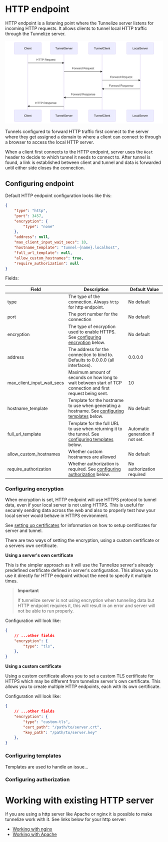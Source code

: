 # HTTP endpoint

HTTP endpoint is a listening point where the Tunnelize server listens for incoming HTTP requests. It allows clients to tunnel local HTTP traffic through the Tunnelize server. 

<img src="../../diagrams/httpendpoint.mermaid.svg" alt="Http tunnel explanation">

Tunnels configured to forward HTTP traffic first connect to the server where they get
assigned a domain to where a client can connect to through a browser to access the local
HTTP server.

When a client first connects to the HTTP endpoint, server uses the `Host` header
to decide to which tunnel it needs to connect to. After tunnel is found, a link is
established between client and tunnel and data is forwarded until either side closes the
connection.

## Configuring endpoint

Default HTTP endpoint configuration looks like this:

```json
{
    "type": "http",
    "port": 3457,
    "encryption": {
        "type": "none"
    },
    "address": null,
    "max_client_input_wait_secs": 10,
    "hostname_template": "tunnel-{name}.localhost",
    "full_url_template": null,
    "allow_custom_hostnames": true,
    "require_authorization": null
}
```

Fields:

| Field                      | Description                                                                                                                  | Default Value                    |
| -------------------------- | ---------------------------------------------------------------------------------------------------------------------------- | -------------------------------- |
| type                       | The type of the connection. Always `http` for http endpoint.                                                                 | No default                       |
| port                       | The port number for the connection                                                                                           | No default                       |
| encryption                 | The type of encryption used to enable HTTPS. See [configuring encryption](#configuring-encryption) below.                    | No default                       |
| address                    | The address for the connection to bind to. Defaults to 0.0.0.0 (all interfaces).                                             | 0.0.0.0                          |
| max_client_input_wait_secs | Maximum amount of seconds on how long to wait between start of TCP connection and first request being sent.                  | 10                               |
| hostname_template          | Template for the hostname to use when generating a hostname. See [configuring templates](#configuring-templates) below.      | No default                       |
| full_url_template          | Template for the full URL to use when returning it to the tunnel. See [configuring templates](#configuring-templates) below. | Automatic generation if not set. |
| allow_custom_hostnames     | Whether custom hostnames are allowed                                                                                         | No default                       |
| require_authorization      | Whether authorization is required. See [configuring authorization](#configuring-authorization) below.                        | No authorization required        |

### Configuring encryption

When encryption is set, HTTP endpoint will use HTTPS protocol to tunnel data, even if your local server is not using
HTTPS. This is useful for securely sending data across the web and also to properly test how your local server would
behave in HTTPS environment.

See [setting up certificates](../../setting-up-certificates.md) for information on how to setup certificates for
server and tunnel.

There are two ways of setting the encryption, using a custom certificate or a servers own certificate.

**Using a server's own certificate**

This is the simpler approach as it will use the Tunnelize server's already predefined certificate defined in
server's configuration. This allows you to use it directly for HTTP endpoint without the need to specify it
multiple times.

> **Important**  
> 
> If tunnelize server is not using encryption when tunneling data but HTTP endpoint requires it, this will result
> in an error and server will not be able to run properly.


Configuration will look like:

```json
{
    // ...other fields
    "encryption": {
        "type": "tls",
    },
}
```

**Using a custom certificate**

Using a custom certificate allows you to set a custom TLS certificate for HTTPS which may be different from 
tunnelize server's own certificate. This allows you to create multiple HTTP endpoints, each with its own 
certificate.

Configuration will look like:

```json
{
    // ...other fields
    "encryption": {
        "type": "custom-tls",
        "cert_path": "/path/to/server.crt", 
        "key_path": "/path/to/server.key" 
    },
}
```

### Configuring templates

Templates are used to handle an issue...

### Configuring authorization

# Working with existing HTTP server

If you are using a http server like Apache or nginx it is possible to make tunnelize work with it. See links below
for your http server:

* [Working with nginx](./working-with-nginx.md)
* [Working with Apache](./working-with-apache.md)